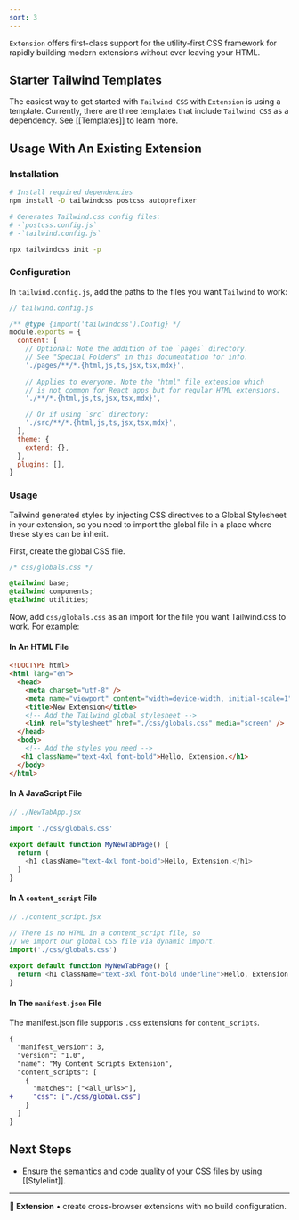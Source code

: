 ```yaml
---
sort: 3
---
```


`Extension` offers first-class support for the utility-first CSS framework for rapidly building modern extensions without ever leaving your HTML.

## Starter Tailwind Templates 

The easiest way to get started with `Tailwind CSS` with `Extension` is using a template. Currently, there are three templates that include `Tailwind CSS` as a dependency. See [[Templates]] to learn more.

## Usage With An Existing Extension 

### Installation

```sh
# Install required dependencies
npm install -D tailwindcss postcss autoprefixer

# Generates Tailwind.css config files:
# -`postcss.config.js`
# -`tailwind.config.js`

npx tailwindcss init -p
```

### Configuration

In `tailwind.config.js`, add the paths to the files you want `Tailwind` to work:

```js
// tailwind.config.js

/** @type {import('tailwindcss').Config} */
module.exports = {
  content: [
    // Optional: Note the addition of the `pages` directory.
    // See "Special Folders" in this documentation for info.
    './pages/**/*.{html,js,ts,jsx,tsx,mdx}',
 
    // Applies to everyone. Note the "html" file extension which
    // is not common for React apps but for regular HTML extensions.
    './**/*.{html,js,ts,jsx,tsx,mdx}', 

    // Or if using `src` directory:
    './src/**/*.{html,js,ts,jsx,tsx,mdx}',
  ],
  theme: {
    extend: {},
  },
  plugins: [],
}
```

### Usage

Tailwind generated styles by injecting CSS directives to a Global Stylesheet in your extension, so you need to import the global file in a place where these styles can be inherit. 

First, create the global CSS file.

```css
/* css/globals.css */

@tailwind base;
@tailwind components;
@tailwind utilities;
```

Now, add `css/globals.css` as an import for the file you want Tailwind.css to work. For example: 

#### In An HTML File

```html
<!DOCTYPE html>
<html lang="en">
  <head>
    <meta charset="utf-8" />
    <meta name="viewport" content="width=device-width, initial-scale=1" />
    <title>New Extension</title>
    <!-- Add the Tailwind global stylesheet -->
    <link rel="stylesheet" href="./css/globals.css" media="screen" />
  </head>
  <body>
    <!-- Add the styles you need -->
   <h1 className="text-4xl font-bold">Hello, Extension.</h1>
  </body>
</html>

```

#### In A JavaScript File

```js
// ./NewTabApp.jsx

import './css/globals.css'
 
export default function MyNewTabPage() {
  return (
    <h1 className="text-4xl font-bold">Hello, Extension.</h1>
  )
}
```

#### In A `content_script` File

```js
// ./content_script.jsx

// There is no HTML in a content_script file, so
// we import our global CSS file via dynamic import. 
import('./css/globals.css')
 
export default function MyNewTabPage() {
  return <h1 className="text-3xl font-bold underline">Hello, Extension!</h1>
}
```

#### In The `manifest.json` File

The manifest.json file supports `.css` extensions for `content_scripts`.

```diff
{
  "manifest_version": 3,
  "version": "1.0",
  "name": "My Content Scripts Extension",
  "content_scripts": [
    {
      "matches": ["<all_urls>"],
+     "css": ["./css/global.css"]
    }
  ]
}

```

## Next Steps

* Ensure the semantics and code quality of your CSS files by using [[Stylelint]].

---

**🧩 Extension** • create cross-browser extensions with no build configuration.

